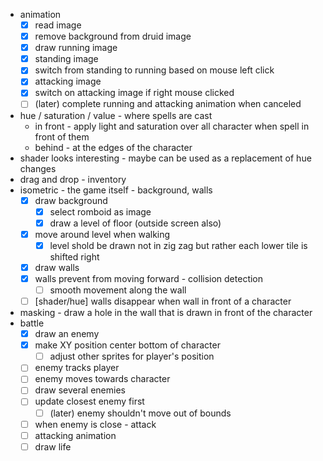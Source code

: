 - animation
  - [x] read image
  - [x] remove background from druid image
  - [x] draw running image
  - [x] standing image
  - [x] switch from standing to running based on mouse left click
  - [x] attacking image
  - [x] switch on attacking image if right mouse clicked
  - [ ] (later) complete running and attacking animation when canceled
- hue / saturation / value - where spells are cast
  - in front - apply light and saturation over all character when spell in front of them
  - behind - at the edges of the character
- shader looks interesting - maybe can be used as a replacement of hue changes
- drag and drop - inventory
- isometric - the game itself - background, walls
  - [x] draw background
    - [x] select romboid as image
    - [x] draw a level of floor (outside screen also)
  - [x] move around level when walking
    - [x] level shold be drawn not in zig zag but rather each lower tile is shifted right
  - [x] draw walls
  - [x] walls prevent from moving forward - collision detection
    - [ ] smooth movement along the wall
  - [ ] [shader/hue] walls disappear when wall in front of a character 
- masking - draw a hole in the wall that is drawn in front of the character
- battle
  - [x] draw an enemy
  - [x] make XY position center bottom of character
    - [ ] adjust other sprites for player's position
  - [ ] enemy tracks player
  - [ ] enemy moves towards character
  - [ ] draw several enemies
  - [ ] update closest enemy first
    - [ ] (later) enemy shouldn't move out of bounds
  - [ ] when enemy is close - attack
  - [ ] attacking animation
  - [ ] draw life
